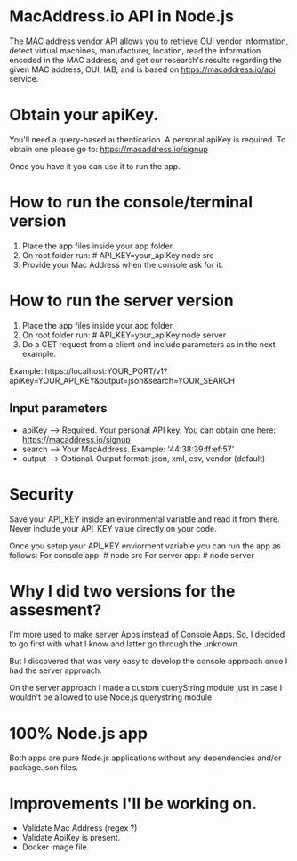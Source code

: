 # MacAddress.io API in Node.js

The MAC address vendor API allows you to retrieve OUI vendor information, detect virtual machines, manufacturer, location, read the information encoded in the MAC address, and get our research's results regarding the given MAC address, OUI, IAB, and is based on https://macaddress.io/api service.

# Obtain your apiKey.

You'll need a query-based authentication.
A personal apiKey is required.
To obtain one please go to:
https://macaddress.io/signup

Once you have it you can use it to run the app.

# How to run the console/terminal version

1. Place the app files inside your app folder.
2. On root folder run: # API_KEY=your_apiKey node src
3. Provide your Mac Address when the console ask for it.

# How to run the server version

1. Place the app files inside your app folder.
2. On root folder run: # API_KEY=your_apiKey node server
3. Do a GET request from a client and include parameters as in the next example.

Example: https://localhost:YOUR_PORT/v1?apiKey=YOUR_API_KEY&output=json&search=YOUR_SEARCH

## Input parameters

- apiKey --> Required. Your personal API key. You can obtain one here: https://macaddress.io/signup
- search --> Your MacAddress. Example: '44:38:39:ff:ef:57'
- output --> Optional. Output format: json, xml, csv, vendor (default)

# Security

Save your API_KEY inside an evironmental variable and read it from there.
Never include your API_KEY value directly on your code.

Once you setup your API_KEY enviorment variable you can run the app as follows:
For console app: # node src
For server app: # node server

# Why I did two versions for the assesment?

I'm more used to make server Apps instead of Console Apps. So, I decided to go first with what I know and latter go through the unknown.

But I discovered that was very easy to develop the console approach once I had the server approach.

On the server approach I made a custom queryString module just in case I wouldn't be allowed to use Node.js querystring module.

# 100% Node.js app

Both apps are pure Node.js applications without any dependencies and/or package.json files.

# Improvements I'll be working on.

- Validate Mac Address (regex ?)
- Validate ApiKey is present.
- Docker image file.
